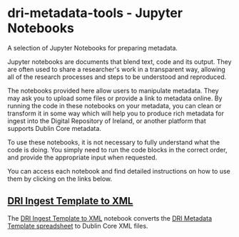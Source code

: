 # dri-metadata-tools - Jupyter Notebooks
A selection of Jupyter Notebooks for preparing metadata.

Jupyter notebooks are documents that blend text, code and its output. They are often used to share a researcher's work in a transparent way, allowing all of the research processes and steps to be understood and reproduced.

The notebooks provided here allow users to manipulate metadata. They may ask you to upload some files or provide a link to metadata online. By running the code in these notebooks on your metadata, you can clean or transform it in some way which will help you to produce rich metadata for ingest into the Digital Repository of Ireland, or another platform that supports Dublin Core metadata.

To use these notebooks, it is not necessary to fully understand what the code is doing. You simply need to run the code blocks in the correct order, and provide the appropriate input when requested.

You can access each notebook and find detailed instructions on how to use them by clicking on the links below.

## [DRI Ingest Template to XML](https://github.com/Digital-Repository-of-Ireland/dri-metadata-tools/tree/main/jupyter/DRI_Ingest_Template_to_XML)
The [DRI Ingest Template to XML](https://github.com/Digital-Repository-of-Ireland/dri-metadata-tools/tree/main/jupyter/DRI_Ingest_Template_to_XML) notebook converts the [DRI Metadata Template spreadsheet](https://doi.org/10.7486/DRI.qn603p95v-8) to Dublin Core XML files.


